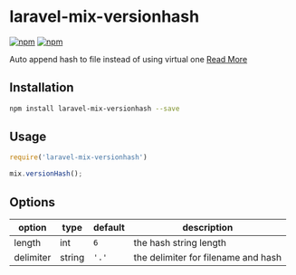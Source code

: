 # laravel-mix-versionhash

[![npm](https://img.shields.io/npm/v/laravel-mix-versionhash.svg)](https://www.npmjs.com/package/laravel-mix-versionhash) [![npm](https://img.shields.io/npm/dt/laravel-mix-versionhash.svg)](https://www.npmjs.com/package/laravel-mix-versionhash)

Auto append hash to file instead of using virtual one [Read More](https://github.com/JeffreyWay/laravel-mix/issues/1022)

## Installation

```bash
npm install laravel-mix-versionhash --save
```

## Usage

```js
require('laravel-mix-versionhash')

mix.versionHash();
```

## Options

| option    | type    | default      |      description                    |
|-----------|---------|--------------|-------------------------------------|
| length    | int     | `6`          | the hash string length              |
| delimiter | string  | `'.'`        | the delimiter for filename and hash |
